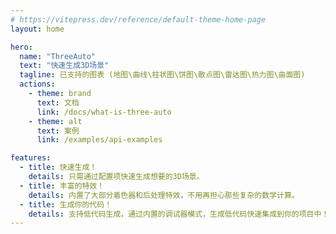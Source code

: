 ```yaml
---
# https://vitepress.dev/reference/default-theme-home-page
layout: home

hero:
  name: "ThreeAuto"
  text: "快速生成3D场景"
  tagline: 已支持的图表 (地图\曲线\柱状图\饼图\散点图\雷达图\热力图\曲面图)
  actions:
    - theme: brand
      text: 文档
      link: /docs/what-is-three-auto
    - theme: alt
      text: 案例
      link: /examples/api-examples

features:
  - title: 快速生成！
    details: 只需通过配置项快速生成想要的3D场景。
  - title: 丰富的特效！
    details: 内置了大部分着色器和后处理特效，不用再担心那些复杂的数学计算。
  - title: 生成你的代码！
    details: 支持低代码生成，通过内置的调试器模式，生成低代码快速集成到你的项目中！
---
```


